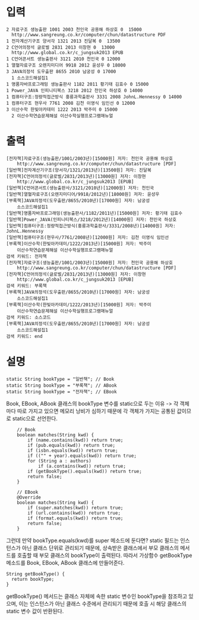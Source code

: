 # 입력
```
2 자료구조 생능출판 1001 2003 천인국 공용해 하상호 0  15000
  http://www.sangreung.co.kr/computer/chun/datastructure PDF
1 전자계산기구조 양서각 1321 2013 진달복 0  13500
2 C언어의정석 글로벌 2831 2013 이창현 0  13000
  http://www.global.co.kr/c_jungsuk2013 EPUB
1 C언어콘서트 생능출판사 3121 2010 천인국 0 12000
1 열혈자료구조 오렌지미디어 9918 2012 윤성우 0 18000
3 JAVA의정석 도우출판 8655 2010 남궁성 0 17000
  1 소스코드해설집1
1 명품자바프로그래밍 생능출판사 1182 2011 황기태 김효수 0 15000
1 Power_JAVA 인피니티북스 3218 2012 천인국 하상호 0 14000
1 컴퓨터구조:정량적접근방식 홍릉과학출판사 3331 2008 JohnL.Hennessy 0 14000
1 컴퓨터구조 현우사 7761 2008 김천 이영식 임인선 0 12000
3 이산수학 한빛아카데미 1222 2013 박주미 0 15000
  2 이산수학연습문제해설 이산수학실행프로그램매뉴얼
```
# 출력
```
[전자책]자료구조(생능출판/1001/2003년)[15000원] 저자: 천인국 공용해 하상호
	http://www.sangreung.co.kr/computer/chun/datastructure [PDF]
[일반책]전자계산기구조(양서각/1321/2013년)[13500원] 저자: 진달복
[전자책]C언어의정석(글로벌/2831/2013년)[13000원] 저자: 이창현
	http://www.global.co.kr/c_jungsuk2013 [EPUB]
[일반책]C언어콘서트(생능출판사/3121/2010년)[12000원] 저자: 천인국
[일반책]열혈자료구조(오렌지미디어/9918/2012년)[18000원] 저자: 윤성우
[부록책]JAVA의정석(도우출판/8655/2010년)[17000원] 저자: 남궁성
	소스코드해설집1 
[일반책]명품자바프로그래밍(생능출판사/1182/2011년)[15000원] 저자: 황기태 김효수
[일반책]Power_JAVA(인피니티북스/3218/2012년)[14000원] 저자: 천인국 하상호
[일반책]컴퓨터구조:정량적접근방식(홍릉과학출판사/3331/2008년)[14000원] 저자: JohnL.Hennessy
[일반책]컴퓨터구조(현우사/7761/2008년)[12000원] 저자: 김천 이영식 임인선
[부록책]이산수학(한빛아카데미/1222/2013년)[15000원] 저자: 박주미
	이산수학연습문제해설 이산수학실행프로그램매뉴얼 
검색 키워드: 전자책
[전자책]자료구조(생능출판/1001/2003년)[15000원] 저자: 천인국 공용해 하상호
	http://www.sangreung.co.kr/computer/chun/datastructure [PDF]
[전자책]C언어의정석(글로벌/2831/2013년)[13000원] 저자: 이창현
	http://www.global.co.kr/c_jungsuk2013 [EPUB]
검색 키워드: 부록책
[부록책]JAVA의정석(도우출판/8655/2010년)[17000원] 저자: 남궁성
	소스코드해설집1 
[부록책]이산수학(한빛아카데미/1222/2013년)[15000원] 저자: 박주미
	이산수학연습문제해설 이산수학실행프로그램매뉴얼 
검색 키워드: 소스코드
[부록책]JAVA의정석(도우출판/8655/2010년)[17000원] 저자: 남궁성
	소스코드해설집1 
검색 키워드: end
```

# 설명
```
static String bookType = "일반책"; // Book
static String bookType = "부록책"; // ABook
static String bookType = "전자책"; // EBook
```
Book, EBook, ABook 클래스의 bookType 변수를 static으로 두는 이유 -> 각 객체마다 따로 가지고 있으면 메모리 낭비가 심하기 때문에 각 객체가 가지는 공통된 값이므로 static으로 선언한다. 

```
    // Book
    boolean matches(String kwd) {
        if (name.contains(kwd)) return true;
        if (pub.equals(kwd)) return true;
        if (isbn.equals(kwd)) return true;
        if (("" + year).equals(kwd)) return true;
        for (String a : authors)
            if (a.contains(kwd)) return true;
        if (getBookType().equals(kwd)) return true;
        return false;
    }

    // EBook
    @Override
    boolean matches(String kwd) {
        if (super.matches(kwd)) return true;
        if (url.contains(kwd)) return true;
        if (format.equals(kwd)) return true;
        return false;
    }
```
그런데 만약 bookType.equals(kwd)를 super 메소드에 둔다면? static 필드는 인스턴스가 아닌 클래스 단위로 관리되기 때문에, 상속받은 클래스에서 부모 클래스의 메서드를 호출할 때 부모 클래스의 bookType이 출력된다. 
따라서 가상함수 getBookType 메소드를 Book, EBook, ABook 클래스에 만들어준다.


```
String getBookType() {
  return bookType;
}
```
getBookType() 메서드는 클래스 자체에 속한 static 변수인 bookType을 참조하고 있으며, 이는 인스턴스가 아닌 클래스 수준에서 관리되기 때문에 호출 시 해당 클래스의 static 변수 값이 반환된다.
